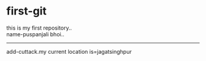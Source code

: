 # first-git
this is my first repository..
<br>
name-puspanjali bhoi..
<hr>
add-cuttack.my current location is=jagatsinghpur
